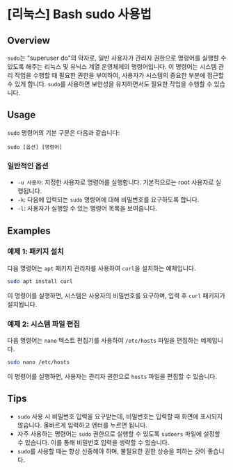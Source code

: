# [리눅스] Bash sudo 사용법

## Overview
`sudo`는 "superuser do"의 약자로, 일반 사용자가 관리자 권한으로 명령어를 실행할 수 있도록 해주는 리눅스 및 유닉스 계열 운영체제의 명령어입니다. 이 명령어는 시스템 관리 작업을 수행할 때 필요한 권한을 부여하여, 사용자가 시스템의 중요한 부분에 접근할 수 있게 합니다. `sudo`를 사용하면 보안성을 유지하면서도 필요한 작업을 수행할 수 있습니다.

## Usage
`sudo` 명령어의 기본 구문은 다음과 같습니다:

```
sudo [옵션] [명령어]
```

### 일반적인 옵션
- `-u 사용자`: 지정한 사용자로 명령어를 실행합니다. 기본적으로는 root 사용자로 실행됩니다.
- `-k`: 다음에 입력되는 `sudo` 명령어에 대해 비밀번호를 요구하도록 합니다.
- `-l`: 사용자가 실행할 수 있는 명령어 목록을 보여줍니다.

## Examples
### 예제 1: 패키지 설치
다음 명령어는 `apt` 패키지 관리자를 사용하여 `curl`을 설치하는 예제입니다.

```bash
sudo apt install curl
```

이 명령어를 실행하면, 시스템은 사용자의 비밀번호를 요구하며, 입력 후 `curl` 패키지가 설치됩니다.

### 예제 2: 시스템 파일 편집
다음 명령어는 `nano` 텍스트 편집기를 사용하여 `/etc/hosts` 파일을 편집하는 예제입니다.

```bash
sudo nano /etc/hosts
```

이 명령어를 실행하면, 사용자는 관리자 권한으로 `hosts` 파일을 편집할 수 있습니다.

## Tips
- `sudo` 사용 시 비밀번호 입력을 요구받는데, 비밀번호는 입력할 때 화면에 표시되지 않습니다. 올바르게 입력하고 엔터를 누르면 됩니다.
- 자주 사용하는 명령어는 `sudo` 권한으로 실행할 수 있도록 `sudoers` 파일에 설정할 수 있습니다. 이를 통해 비밀번호 입력을 생략할 수 있습니다.
- `sudo`를 사용할 때는 항상 신중해야 하며, 불필요한 권한 상승을 피하는 것이 좋습니다.